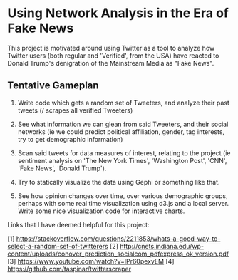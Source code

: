# Using Network Analysis in the Era of Fake News

This project is motivated around using Twitter as a tool to analyze how Twitter
users (both regular and 'Verified', from the USA) have reacted to Donald Trump's
denigration of the Mainstream Media as "Fake News".

## Tentative Gameplan

1) Write code which gets a random set of Tweeters, and analyze their past tweets
(/ scrapes all verified Tweeters)

2) See what information we can glean from said Tweeters, and their social networks
(ie we could predict political affiliation, gender, tag interests, try to
 get demographic information)

3) Scan said tweets for data measures of interest, relating to the project
(ie sentiment analysis on 'The New York Times', 'Washington Post', 'CNN',
'Fake News', 'Donald Trump').

4) Try to statically visualize the data using Gephi or something like that.

5) See how opinion changes over time, over various demographic groups, perhaps
with some real time visualization using d3.js and a local server. Write some
nice visualization code for interactive charts.

Links that I have deemed helpful for this project:

[1] https://stackoverflow.com/questions/2211853/whats-a-good-way-to-select-a-random-set-of-twitterers
[2] http://cnets.indiana.edu/wp-content/uploads/conover_prediction_socialcom_pdfexpress_ok_version.pdf
[3] https://www.youtube.com/watch?v=lPr60pexvEM
[4] https://github.com/taspinar/twitterscraper

